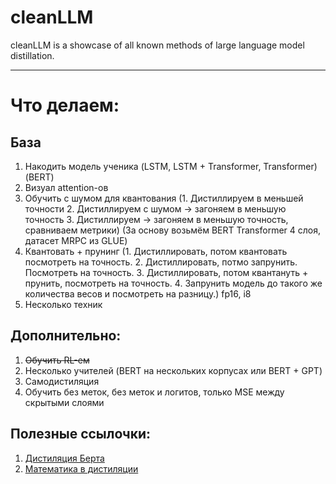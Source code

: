 # cleanLLM
cleanLLM is a showcase of all known methods of large language model distillation.
___
# Что делаем:

## База
1. Накодить модель ученика (LSTM, LSTM + Transformer, Transformer)  (BERT)
2. Визуал attention-ов
3. Обучить с шумом для квантования  (1. Дистиллируем в меньшей точности 2. Дистиллируем с шумом -> загоняем в меньшую точность 3. Дистиллируем -> загоняем в меньшую точность, сравниваем метрики)  (За основу возьмём BERT Transformer 4 слоя, датасет MRPC из GLUE)
4. Квантовать + прунинг (1. Дистиллировать, потом квантовать посмотреть на точность. 2. Дистиллировать, потмо запрунить. Посмотреть на точность. 3. Дистиллировать, потом квантануть + прунить, посмотреть на точность. 4. Запрунить модель до такого же количества весов и посмотреть на разницу.) fp16, i8
5. Несколько техник
## Дополнительно:

1. ~~Обучить RL-ем~~
2. Несколько учителей (BERT на нескольких корпусах или BERT + GPT)
3. Самодистиляция
4. Обучить без меток, без меток и логитов, только MSE между скрытыми слоями

## Полезные ссылочки:
1. [Дистиляция Берта](https://github.com/elephantmipt/bert-distillation)
2. [Математика в дистиляции](https://leeyngdo.github.io/blog/deep-learning/2024-01-21-knowledge-distillation/?utm_source=chatgpt.com)
